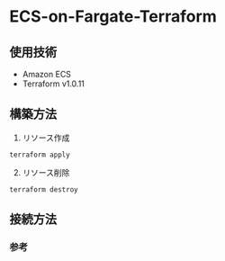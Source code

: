 # ECS-on-Fargate-Terraform

## 使用技術
- Amazon ECS
- Terraform v1.0.11

## 構築方法
1. リソース作成
```
terraform apply
```

2. リソース削除
```
terraform destroy
```

## 接続方法

### 参考